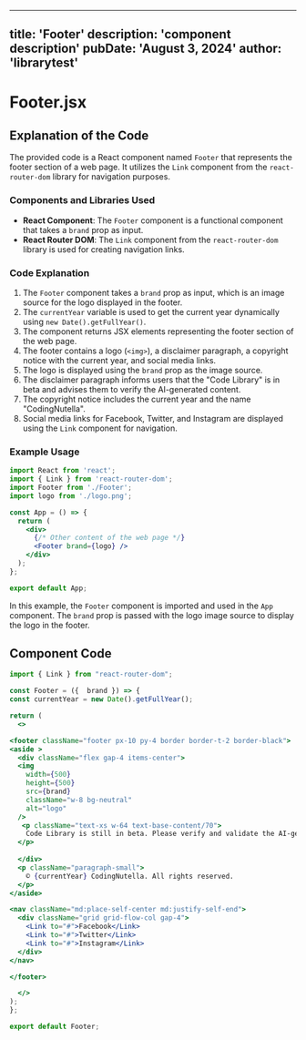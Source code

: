 ---
  title: 'Footer'
  description: 'component description'
  pubDate: 'August 3, 2024'
  author: 'librarytest'
  ---
  
  
  
  # Footer.jsx
  ## Explanation of the Code

The provided code is a React component named `Footer` that represents the footer section of a web page. It utilizes the `Link` component from the `react-router-dom` library for navigation purposes.

### Components and Libraries Used
- **React Component**: The `Footer` component is a functional component that takes a `brand` prop as input.
- **React Router DOM**: The `Link` component from the `react-router-dom` library is used for creating navigation links.

### Code Explanation
1. The `Footer` component takes a `brand` prop as input, which is an image source for the logo displayed in the footer.
2. The `currentYear` variable is used to get the current year dynamically using `new Date().getFullYear()`.
3. The component returns JSX elements representing the footer section of the web page.
4. The footer contains a logo (`<img>`), a disclaimer paragraph, a copyright notice with the current year, and social media links.
5. The logo is displayed using the `brand` prop as the image source.
6. The disclaimer paragraph informs users that the "Code Library" is in beta and advises them to verify the AI-generated content.
7. The copyright notice includes the current year and the name "CodingNutella".
8. Social media links for Facebook, Twitter, and Instagram are displayed using the `Link` component for navigation.

### Example Usage
```jsx
import React from 'react';
import { Link } from 'react-router-dom';
import Footer from './Footer';
import logo from './logo.png';

const App = () => {
  return (
    <div>
      {/* Other content of the web page */}
      <Footer brand={logo} />
    </div>
  );
};

export default App;
```

In this example, the `Footer` component is imported and used in the `App` component. The `brand` prop is passed with the logo image source to display the logo in the footer.
  
  ## Component Code
  ```jsx
  import { Link } from "react-router-dom";

const Footer = ({  brand }) => {
  const currentYear = new Date().getFullYear();
  
  return (
    <>
  
  <footer className="footer px-10 py-4 border border-t-2 border-black">
  <aside >
    <div className="flex gap-4 items-center">
    <img
      width={500}
      height={500}
      src={brand}
      className="w-8 bg-neutral"
      alt="logo"
    />
     <p className="text-xs w-64 text-base-content/70">
      Code Library is still in beta. Please verify and validate the AI-generated content.
    </p>
    
    </div>
    <p className="paragraph-small">
      © {currentYear} CodingNutella. All rights reserved.
    </p>
  </aside>
  
  <nav className="md:place-self-center md:justify-self-end">
    <div className="grid grid-flow-col gap-4">
      <Link to="#">Facebook</Link>
      <Link to="#">Twitter</Link>
      <Link to="#">Instagram</Link>
    </div>
  </nav>
  
</footer>

    </>
  );
};

export default Footer;
  ```
  